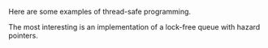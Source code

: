 Here are some examples of thread-safe programming.

The most interesting is an implementation of a lock-free queue with hazard pointers.
